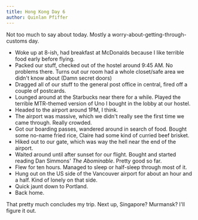 ```yaml
---
title: Hong Kong Day 6
author: Quinlan Pfiffer
---
```


Not too much to say about today. Mostly a worry-about-getting-through-customs
day.

* Woke up at 8-ish, had breakfast at McDonalds because I like terrible food
  early before flying.
* Packed our stuff, checked out of the hostel around 9:45 AM. No problems there.
  Turns out our room had a whole closet/safe area we didn't know about (Damn
secret doors)
* Dragged all of our stuff to the general post office in central, fired off a
  couple of postcards.
* Lounged around at the Starbucks near there for a while. Played the terrible
  MTR-themed version of Uno I bought in the lobby at our hostel.
* Headed to the airport around 1PM, I think.
* The airport was massive, which we didn't really see the first time we came
  through. Really crowded.
* Got our boarding passes, wandered around in search of food. Bought some
  no-name fried rice, Claire had some kind of curried beef brisket.
* Hiked out to our gate, which was way the hell near the end of the airport.
* Waited around until after sunset for our flight. Bought and started reading
  Dan Simmons' _The Abominable_. Pretty good so far.
* Flew for ten hours. Managed to sleep or half-sleep through most of it.
* Hung out on the US side of the Vancouver airport for about an hour and a half.
  Kind of lonely on that side.
* Quick jaunt down to Portland.
* Back home.

That pretty much concludes my trip. Next up, Singapore? Murmansk? I'll figure it
out.

